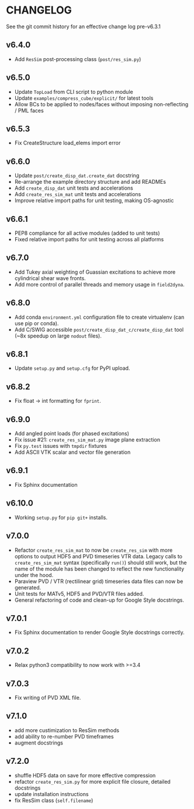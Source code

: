 # CHANGELOG
See the git commit history for an effective change log pre-v6.3.1

## v6.4.0
* Add ``ResSim`` post-processing class (``post/res_sim.py``)

## v6.5.0
* Update ``TopLoad`` from CLI script to python module
* Update ``examples/compress_cube/explicit/`` for latest tools
* Allow BCs to be applied to nodes/faces without imposing non-reflecting / PML faces

## v6.5.3
* Fix CreateStructure load_elems import error

## v6.6.0
* Update `post/create_disp_dat.create_dat` docstring
* Re-arrange the example directory structure and add READMEs
* Add `create_disp_dat` unit tests and accelerations
* Add `create_res_sim_mat` unit tests and accelerations
* Improve relative import paths for unit testing, making OS-agnostic

## v6.6.1
* PEP8 compliance for all active modules (added to unit tests)
* Fixed relative import paths for unit testing across all platforms

## v6.7.0
* Add Tukey axial weighting of Guassian excitations to achieve more cylindrical shear wave fronts.
* Add more control of parallel threads and memory usage in `field2dyna`.

## v6.8.0
* Add conda `environment.yml` configuration file to create virtualenv (can use pip or conda).
* Add C/SWIG accessible `post/create_disp_dat_c/create_disp_dat` tool (~8x speedup on large `nodout` files).

## v6.8.1
* Update `setup.py` and `setup.cfg` for PyPI upload.

## v6.8.2
* Fix float -> int formatting for `fprint`.

## v6.9.0
* Add angled point loads (for phased excitations)
* Fix issue #21: `create_res_sim_mat.py` image plane extraction
* Fix `py.test` issues with `tmpdir` fixtures
* Add ASCII VTK scalar and vector file generation

## v6.9.1
* Fix Sphinx documentation

## v6.10.0
* Working `setup.py` for `pip git+` installs.

## v7.0.0
* Refactor `create_res_sim_mat` to now be `create_res_sim` with more options to
  output HDF5 and PVD timeseries VTR data.  Legacy calls to
  `create_res_sim_mat` syntax (specifically `run()`) should still work, but the
  name of the module has been changed to reflect the new functionality under
  the hood.
* Paraview PVD / VTR (rectilinear grid) timeseries data files can now be
  generated.
* Unit tests for MATv5, HDF5 and PVD/VTR files added.
* General refactoring of code and clean-up for Google Style docstrings.

## v7.0.1
* Fix Sphinx documentation to render Google Style docstrings correctly.

## v7.0.2
* Relax python3 compatibility to now work with >=3.4

## v7.0.3
* Fix writing of PVD XML file.

## v7.1.0
* add more custimization to ResSim methods
* add ability to re-number PVD timeframes
* augment docstrings

## v7.2.0
* shuffle HDF5 data on save for more effective compression
* refactor `create_res_sim.py` for more explicit file closure, detailed
  docstrings
* update installation instructions
* fix ResSim class (`self.filename`)
